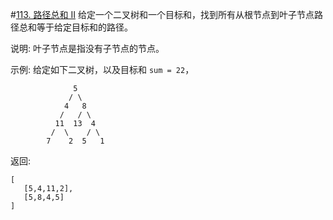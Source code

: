 #[113. 路径总和 II](https://leetcode-cn.com/problems/path-sum-ii/)
给定一个二叉树和一个目标和，找到所有从根节点到叶子节点路径总和等于给定目标和的路径。

说明: 叶子节点是指没有子节点的节点。

示例:
给定如下二叉树，以及目标和 `sum = 22`，
```
              5
             / \
            4   8
           /   / \
          11  13  4
         /  \    / \
        7    2  5   1
```
返回:
```
[
   [5,4,11,2],
   [5,8,4,5]
]
```
